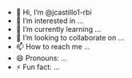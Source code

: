 - 👋 Hi, I’m @jcastillo1-rbi
- 👀 I’m interested in ...
- 🌱 I’m currently learning ...
- 💞️ I’m looking to collaborate on ...
- 📫 How to reach me ...
- 😄 Pronouns: ...
- ⚡ Fun fact: ...

<!---
jcastillo1-rbi/jcastillo1-rbi is a ✨ special ✨ repository because its `README.md` (this file) appears on your GitHub profile.
You can click the Preview link to take a look at your changes.
--->
